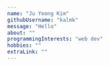 ```yaml
---
name: "Ju Yeong Kim"
githubUsername: "kalmk"
message: "Hello"
about: ""
programmingInterests: "web dev"
hobbies: ""
extraLink: ""
---
```


